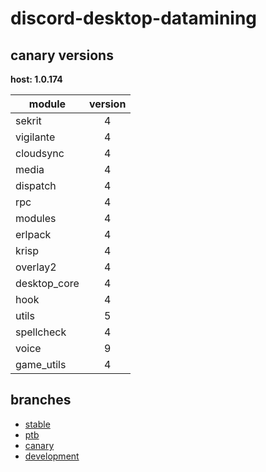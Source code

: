 # discord-desktop-datamining

## canary versions

**host: 1.0.174**

| module | version |
| ------ | :-----: |
| sekrit | 4 |
| vigilante | 4 |
| cloudsync | 4 |
| media | 4 |
| dispatch | 4 |
| rpc | 4 |
| modules | 4 |
| erlpack | 4 |
| krisp | 4 |
| overlay2 | 4 |
| desktop_core | 4 |
| hook | 4 |
| utils | 5 |
| spellcheck | 4 |
| voice | 9 |
| game_utils | 4 |

## branches

- [stable](https://github.com/OpenAsar/discord-desktop-datamining/tree/stable)
- [ptb](https://github.com/OpenAsar/discord-desktop-datamining/tree/ptb)
- [canary](https://github.com/OpenAsar/discord-desktop-datamining/tree/canary)
- [development](https://github.com/OpenAsar/discord-desktop-datamining/tree/development)